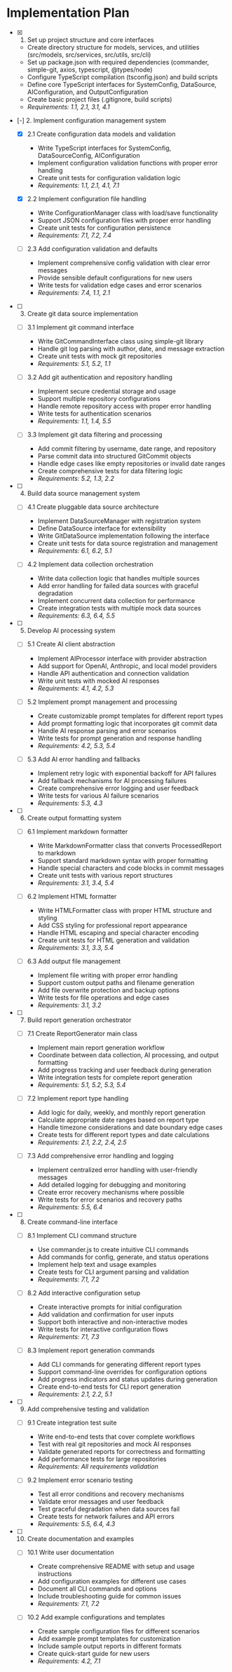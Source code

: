 # Implementation Plan

- [x] 1. Set up project structure and core interfaces

  - Create directory structure for models, services, and utilities (src/models, src/services, src/utils, src/cli)
  - Set up package.json with required dependencies (commander, simple-git, axios, typescript, @types/node)
  - Configure TypeScript compilation (tsconfig.json) and build scripts
  - Define core TypeScript interfaces for SystemConfig, DataSource, AIConfiguration, and OutputConfiguration
  - Create basic project files (.gitignore, build scripts)
  - _Requirements: 1.1, 2.1, 3.1, 4.1_

- [-] 2. Implement configuration management system



  - [x] 2.1 Create configuration data models and validation



    - Write TypeScript interfaces for SystemConfig, DataSourceConfig, AIConfiguration
    - Implement configuration validation functions with proper error handling
    - Create unit tests for configuration validation logic
    - _Requirements: 1.1, 2.1, 4.1, 7.1_

  - [x] 2.2 Implement configuration file handling


    - Write ConfigurationManager class with load/save functionality
    - Support JSON configuration files with proper error handling
    - Create unit tests for configuration persistence
    - _Requirements: 7.1, 7.2, 7.4_

  - [ ] 2.3 Add configuration validation and defaults


    - Implement comprehensive config validation with clear error messages
    - Provide sensible default configurations for new users
    - Write tests for validation edge cases and error scenarios
    - _Requirements: 7.4, 1.1, 2.1_

- [ ] 3. Create git data source implementation
  - [ ] 3.1 Implement git command interface
    - Write GitCommandInterface class using simple-git library
    - Handle git log parsing with author, date, and message extraction
    - Create unit tests with mock git repositories
    - _Requirements: 5.1, 5.2, 1.1_

  - [ ] 3.2 Add git authentication and repository handling
    - Implement secure credential storage and usage
    - Support multiple repository configurations
    - Handle remote repository access with proper error handling
    - Write tests for authentication scenarios
    - _Requirements: 1.1, 1.4, 5.5_

  - [ ] 3.3 Implement git data filtering and processing
    - Add commit filtering by username, date range, and repository
    - Parse commit data into structured GitCommit objects
    - Handle edge cases like empty repositories or invalid date ranges
    - Create comprehensive tests for data filtering logic
    - _Requirements: 5.2, 1.3, 2.2_

- [ ] 4. Build data source management system
  - [ ] 4.1 Create pluggable data source architecture
    - Implement DataSourceManager with registration system
    - Define DataSource interface for extensibility
    - Write GitDataSource implementation following the interface
    - Create unit tests for data source registration and management
    - _Requirements: 6.1, 6.2, 5.1_

  - [ ] 4.2 Implement data collection orchestration
    - Write data collection logic that handles multiple sources
    - Add error handling for failed data sources with graceful degradation
    - Implement concurrent data collection for performance
    - Create integration tests with multiple mock data sources
    - _Requirements: 6.3, 6.4, 5.5_

- [ ] 5. Develop AI processing system
  - [ ] 5.1 Create AI client abstraction
    - Implement AIProcessor interface with provider abstraction
    - Add support for OpenAI, Anthropic, and local model providers
    - Handle API authentication and connection validation
    - Write unit tests with mocked AI responses
    - _Requirements: 4.1, 4.2, 5.3_

  - [ ] 5.2 Implement prompt management and processing
    - Create customizable prompt templates for different report types
    - Add prompt formatting logic that incorporates git commit data
    - Handle AI response parsing and error scenarios
    - Write tests for prompt generation and response handling
    - _Requirements: 4.2, 5.3, 5.4_

  - [ ] 5.3 Add AI error handling and fallbacks
    - Implement retry logic with exponential backoff for API failures
    - Add fallback mechanisms for AI processing failures
    - Create comprehensive error logging and user feedback
    - Write tests for various AI failure scenarios
    - _Requirements: 5.3, 4.3_

- [ ] 6. Create output formatting system
  - [ ] 6.1 Implement markdown formatter
    - Write MarkdownFormatter class that converts ProcessedReport to markdown
    - Support standard markdown syntax with proper formatting
    - Handle special characters and code blocks in commit messages
    - Create unit tests with various report structures
    - _Requirements: 3.1, 3.4, 5.4_

  - [ ] 6.2 Implement HTML formatter
    - Write HTMLFormatter class with proper HTML structure and styling
    - Add CSS styling for professional report appearance
    - Handle HTML escaping and special character encoding
    - Create unit tests for HTML generation and validation
    - _Requirements: 3.1, 3.3, 5.4_

  - [ ] 6.3 Add output file management
    - Implement file writing with proper error handling
    - Support custom output paths and filename generation
    - Add file overwrite protection and backup options
    - Write tests for file operations and edge cases
    - _Requirements: 3.1, 3.2_

- [ ] 7. Build report generation orchestrator
  - [ ] 7.1 Create ReportGenerator main class
    - Implement main report generation workflow
    - Coordinate between data collection, AI processing, and output formatting
    - Add progress tracking and user feedback during generation
    - Write integration tests for complete report generation
    - _Requirements: 5.1, 5.2, 5.3, 5.4_

  - [ ] 7.2 Implement report type handling
    - Add logic for daily, weekly, and monthly report generation
    - Calculate appropriate date ranges based on report type
    - Handle timezone considerations and date boundary edge cases
    - Create tests for different report types and date calculations
    - _Requirements: 2.1, 2.2, 2.4, 2.5_

  - [ ] 7.3 Add comprehensive error handling and logging
    - Implement centralized error handling with user-friendly messages
    - Add detailed logging for debugging and monitoring
    - Create error recovery mechanisms where possible
    - Write tests for error scenarios and recovery paths
    - _Requirements: 5.5, 6.4_

- [ ] 8. Create command-line interface
  - [ ] 8.1 Implement CLI command structure
    - Use commander.js to create intuitive CLI commands
    - Add commands for config, generate, and status operations
    - Implement help text and usage examples
    - Create tests for CLI argument parsing and validation
    - _Requirements: 7.1, 7.2_

  - [ ] 8.2 Add interactive configuration setup
    - Create interactive prompts for initial configuration
    - Add validation and confirmation for user inputs
    - Support both interactive and non-interactive modes
    - Write tests for interactive configuration flows
    - _Requirements: 7.1, 7.3_

  - [ ] 8.3 Implement report generation commands
    - Add CLI commands for generating different report types
    - Support command-line overrides for configuration options
    - Add progress indicators and status updates during generation
    - Create end-to-end tests for CLI report generation
    - _Requirements: 2.1, 2.2, 5.1_

- [ ] 9. Add comprehensive testing and validation
  - [ ] 9.1 Create integration test suite
    - Write end-to-end tests that cover complete workflows
    - Test with real git repositories and mock AI responses
    - Validate generated reports for correctness and formatting
    - Add performance tests for large repositories
    - _Requirements: All requirements validation_

  - [ ] 9.2 Implement error scenario testing
    - Test all error conditions and recovery mechanisms
    - Validate error messages and user feedback
    - Test graceful degradation when data sources fail
    - Create tests for network failures and API errors
    - _Requirements: 5.5, 6.4, 4.3_

- [ ] 10. Create documentation and examples
  - [ ] 10.1 Write user documentation
    - Create comprehensive README with setup and usage instructions
    - Add configuration examples for different use cases
    - Document all CLI commands and options
    - Include troubleshooting guide for common issues
    - _Requirements: 7.1, 7.2_

  - [ ] 10.2 Add example configurations and templates
    - Create sample configuration files for different scenarios
    - Add example prompt templates for customization
    - Include sample output reports in different formats
    - Create quick-start guide for new users
    - _Requirements: 4.2, 7.1_